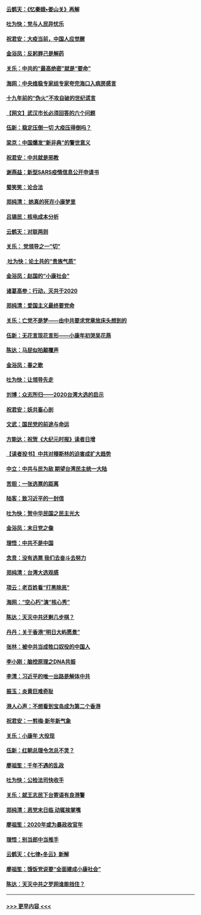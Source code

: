#### [云鹤天：《忆秦娥▪娄山关》再解](../pages/nsc993/n11824682.md?t=01280455) 
#### [吐为快：党与人民异忧乐](../pages/nsc993/n11824660.md?t=01280455) 
#### [祝君安：大疫当前，中国人应觉醒](../pages/nsc993/n11821946.md?t=01280455) 
#### [金浴凤：反躬罪己是解药](../pages/nsc993/n11820280.md?t=01280455) 
#### [关乐：中共的“最高绝密”就是“要命”](../pages/nsc993/n11816946.md?t=01280455) 
#### [海网：中央维稳专家组专家夸完海口入病房感言](../pages/nsc993/n11815138.md?t=01280455) 
#### [十九年前的“伪火”不攻自破的世纪谎言](../pages/nsc993/n11813238.md?t=01280455) 
#### [【网文】武汉市长必须回答的六个问题](../pages/nsc993/n11813848.md?t=01280455) 
#### [伍新：稳定压倒一切 大疫压得倒吗？](../pages/nsc993/n11812634.md?t=01280455) 
#### [梁京：中国爆发“新非典”的警世意义](../pages/nsc993/n11812554.md?t=01280455) 
#### [祝君安：中共就是邪教](../pages/nsc993/n11812431.md?t=01280455) 
#### [谢燕益：新型SARS疫情信息公开申请书](../pages/nsc993/n11808840.md?t=01280455) 
#### [蜀笑笑：论合法](../pages/nsc993/n11808064.md?t=01280455) 
#### [郑纯清： 她真的死在小康梦里](../pages/nsc993/n11806623.md?t=01280455) 
#### [吕锡民：核电成本分析](../pages/nsc993/n11806284.md?t=01280455) 
#### [云鹤天：对联两则](../pages/nsc993/n11805957.md?t=01280455) 
#### [关乐： 党领导之一“切”](../pages/nsc993/n11804505.md?t=01280455) 
#### [ 吐为快：论土共的“贵族气质”](../pages/nsc993/n11804490.md?t=01280455) 
#### [金浴凤：赵国的“小康社会”](../pages/nsc993/n11804452.md?t=01280455) 
#### [诸葛高参：行动，灭共于2020](../pages/nsc993/n11804120.md?t=01280455) 
#### [郑纯清：爱国主义最终要党命](../pages/nsc993/n11802197.md?t=01280455) 
#### [关乐：亡党不是梦——由中共要求党章放床头想到的](../pages/nsc993/n11802156.md?t=01280455) 
#### [伍新：无花言现花言形——小康年初哭吴花燕](../pages/nsc993/n11800044.md?t=01280455) 
#### [陈达：马屁似拍颠覆声](../pages/nsc993/n11800010.md?t=01280455) 
#### [金浴凤：春之歌](../pages/nsc993/n11797687.md?t=01280455) 
#### [吐为快：让领导先走](../pages/nsc993/n11797512.md?t=01280455) 
#### [刘博：众志所归——2020台湾大选的启示](../pages/nsc993/n11796878.md?t=01280455) 
#### [祝君安：妖共畜心剖](../pages/nsc993/n11794273.md?t=01280455) 
#### [文武：国民党的前途与命运](../pages/nsc993/n11794198.md?t=01280455) 
#### [方能达：祝贺《大纪元时报》读者日增](../pages/nsc993/n11793807.md?t=01280455) 
#### [【读者投书】中共对穆斯林的迫害成扩大趋势](../pages/nsc993/n11791371.md?t=01280455) 
#### [中立：中共与民为敌 期望台湾民主统一大陆](../pages/nsc993/n11790392.md?t=01280455) 
#### [苦胆：一张选票的距离](../pages/nsc993/n11788914.md?t=01280455) 
#### [陆客：致习近平的一封信](../pages/nsc993/n11788867.md?t=01280455) 
#### [吐为快：贺中华民国之民主光大](../pages/nsc993/n11788618.md?t=01280455) 
#### [金浴凤：末日党之像](../pages/nsc993/n11787475.md?t=01280455) 
#### [理悟：中共不是中国](../pages/nsc993/n11787463.md?t=01280455) 
#### [念贲：没有选票  我们去奋斗去努力](../pages/nsc993/n11787398.md?t=01280455) 
#### [郑纯清：台湾大选观感](../pages/nsc993/n11786210.md?t=01280455) 
#### [项云：老百姓看“打黑除恶”](../pages/nsc993/n11785398.md?t=01280455) 
#### [海网：“空心朽”演“核心秀”](../pages/nsc993/n11783874.md?t=01280455) 
#### [陈达：天灭中共还剩几步棋？](../pages/nsc993/n11783719.md?t=01280455) 
#### [丹丹：关于香港“明日大屿愿景”](../pages/nsc993/n11783273.md?t=01280455) 
#### [张林：被中共当成牲口奴役的中国人](../pages/nsc993/n11782397.md?t=01280455) 
#### [李小刚：脑控原理之DNA共振](../pages/nsc993/n11780962.md?t=01280455) 
#### [李清：习近平的唯一出路是解体中共](../pages/nsc993/n11780866.md?t=01280455) 
#### [振玉：炎黄巨难奇耻](../pages/nsc993/n11779632.md?t=01280455) 
#### [港人心声：不想看到宝岛成为第二个香港](../pages/nsc993/n11778817.md?t=01280455) 
#### [祝君安：一剪梅‧新年新气象](../pages/nsc993/n11776340.md?t=01280455) 
#### [关乐：小康年 大役现](../pages/nsc993/n11774213.md?t=01280455) 
#### [伍新：红朝总理令怎总不灵？](../pages/nsc993/n11770813.md?t=01280455) 
#### [廖祖笙：千年不遇的乱政](../pages/nsc993/n11770373.md?t=01280455) 
#### [吐为快：公检法司快收手](../pages/nsc993/n11770359.md?t=01280455) 
#### [关乐：就王志民下台寄语有良港警](../pages/nsc993/n11769903.md?t=01280455) 
#### [郑纯清：恶党末日临 动辄挨掌嘴](../pages/nsc993/n11769356.md?t=01280455) 
#### [廖祖笙：2020年或为暴政收官年](../pages/nsc993/n11768216.md?t=01280455) 
#### [理悟：别当郎中当推手](../pages/nsc993/n11768243.md?t=01280455) 
#### [云鹤天：《七律▪冬云》新解](../pages/nsc993/n11768204.md?t=01280455) 
#### [廖祖笙：饿饭党说要“全面建成小康社会”](../pages/nsc993/n11767482.md?t=01280455) 
#### [陈达：天灭中共之罗网谁能挡住？](../pages/nsc993/n11767465.md?t=01280455) 

----
#### [ >>> 更早内容 <<< ](../indexes/nsc993-earlier.md)
